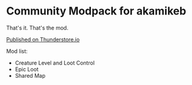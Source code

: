 # Community Modpack for akamikeb

That's it. That's the mod.

[Published on Thunderstore.io](https://valheim.thunderstore.io/package/Woovie/BroheimModpack/)

Mod list:
* Creature Level and Loot Control
* Epic Loot
* Shared Map
